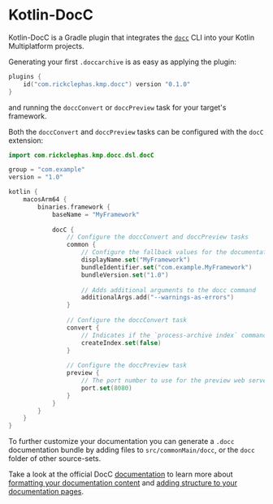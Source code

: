 # Kotlin-DocC

Kotlin-DocC is a Gradle plugin that integrates the [`docc`](https://github.com/apple/swift-docc)
CLI into your Kotlin Multiplatform projects.

Generating your first `.doccarchive` is as easy as applying the plugin:

```kotlin
plugins {
    id("com.rickclephas.kmp.docc") version "0.1.0"
}
```

and running the `doccConvert` or `doccPreview` task for your target's framework.

Both the `doccConvert` and `doccPreview` tasks can be configured with the `docC` extension:

```kotlin
import com.rickclephas.kmp.docc.dsl.docC

group = "com.example"
version = "1.0"

kotlin {
    macosArm64 {
        binaries.framework {
            baseName = "MyFramework"
            
            docC {
                // Configure the doccConvert and doccPreview tasks
                common {
                    // Configure the fallback values for the documentation bundle's Info.plist properties
                    displayName.set("MyFramework")
                    bundleIdentifier.set("com.example.MyFramework")
                    bundleVersion.set("1.0")
                    
                    // Adds additional arguments to the docc command
                    additionalArgs.add("--warnings-as-errors")
                }
                
                // Configure the doccConvert task
                convert {
                    // Indicates if the `process-archive index` command should be run 
                    createIndex.set(false)
                }
                
                // Configure the doccPreview task
                preview {
                    // The port number to use for the preview web server
                    port.set(8080)
                }
            }
        }
    }
}
```

To further customize your documentation you can generate a `.docc` documentation bundle by adding files to
`src/commonMain/docc`, or the `docc` folder of other source-sets.

Take a look at the official DocC [documentation](https://www.swift.org/documentation/docc) to learn more about
[formatting your documentation content](https://www.swift.org/documentation/docc/formatting-your-documentation-content)
and [adding structure to your documentation pages](https://www.swift.org/documentation/docc/adding-structure-to-your-documentation-pages).
